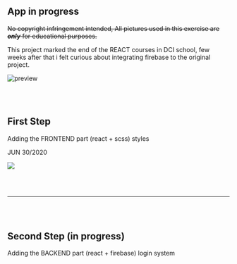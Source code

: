 ## App in progress

~~No copyright infringement intended, All pictures used in this exercise are **_only_** for educational purposes.~~


<p>This project marked the end of the REACT courses in DCI school, few weeks after that i felt curious about integrating firebase to the original project.</p>

![preview](./src/img-decor/previewshop.gif)

<br>
<br>






<h2>First Step</h2>

<p>Adding the FRONTEND part (react + scss) styles </p>
<p>JUN 30/2020 </p>

[<img src="https://imagizer.imageshack.com/img924/1629/7kZROg.jpg">](https://github.com/nadiamariduena/react-router-intro-dci)

<br>
<br>

<hr>

<br>
<br>

<h2>Second Step (in progress)</h2>

<p>Adding the BACKEND part (react + firebase) login system  </p>
